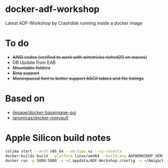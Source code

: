 # docker-adf-workshop
Latest ADF-Workshop by Crashdisk running inside a docker image

# To do
* ~~ANSI codes (verified to work with winetricks riched20 on macos)~~
* DB Update from EAB
* ~~Mountable folders~~
* ~~Beta support~~
* ~~Monospaced font to better support ASCII tables and file listings~~

# Based on
* [jlesage/docker-baseimage-gui](https://github.com/jlesage/docker-baseimage-gui/)
* [laromicas/docker-romvault](https://github.com/laromicas/docker-romvault/)

# Apple Silicon build notes
```zsh
colima start --arch x86_64 --vm-type vz --vz-rosetta
docker-buildx build --platform linux/amd64 --build-arg ADFWORKSHOP_VERSION=beta -t adf-workshop .
docker run -p 5800:5800 -v ~/.appdata/ADF-Workshop:/config -v ~/Amiga/Floppies:/disks -e USER_ID="501" -e GROUP_ID="20" adf-workshop
```